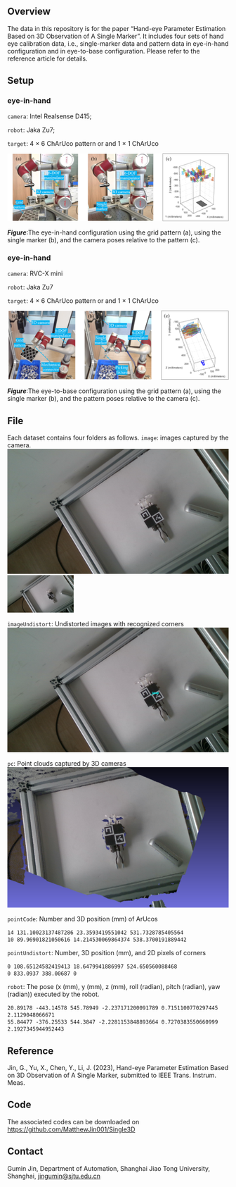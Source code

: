 ## Overview
The data in this repository is for the paper “Hand-eye Parameter Estimation Based on 3D Observation of A Single Marker”. It includes four sets of hand eye calibration data, i.e., single-marker data and pattern data in eye-in-hand configuration and in eye-to-base configuration. Please refer to the reference article for details.

## Setup

### eye-in-hand
``camera``: Intel Realsense D415;

``robot``: Jaka Zu7;

``target``: 4 × 6 ChArUco pattern or and 1 × 1 ChArUco

![mainFig](https://github.com/MatthewJin001/3Ddata/blob/main/datasetPic/eyeinhand.png)

**_Figure_**:The eye-in-hand configuration using the grid pattern (a), using the single marker (b), and the camera poses relative to the pattern (c).

### eye-in-hand
``camera``: RVC-X mini

``robot``: Jaka Zu7

``target``: 4 × 6 ChArUco pattern or and 1 × 1 ChArUco

![mainFig](https://github.com/MatthewJin001/3Ddata/blob/main/datasetPic/eyetohand.png)

**_Figure_**:The eye-to-base configuration using the grid pattern (a), using the single marker (b), and the pattern poses relative to the camera (c).

## File
Each dataset contains four folders as follows.
``image``: images captured by the camera.
![mainFig](https://github.com/MatthewJin001/3Ddata/blob/main/datasetPic/ex1.png)
<img src="datasetPic/ex1.png" width="30%">

``imageUndistort``:  Undistorted images with recognized corners
![mainFig](https://github.com/MatthewJin001/3Ddata/blob/main/datasetPic/1_charuco_undistort.png)

``pc``: Point clouds captured by 3D cameras
![mainFig](https://github.com/MatthewJin001/3Ddata/blob/main/datasetPic/PC.PNG)

``pointCode``: Number and 3D position (mm) of ArUcos
```
14 131.10023137487286 23.3593419551042 531.7328785405564
10 89.96901821050616 14.214530069864374 538.3700191889442
```

``pointUndistort``: Number, 3D position (mm), and 2D pixels of corners
```
0 108.65124582419413 18.6479941886997 524.650560088468
0 833.0937 388.00687 0
```

``robot``: The pose (x (mm), y (mm), z (mm), roll (radian), pitch (radian), yaw (radian)) executed by the robot. 
```
20.89178 -443.14578 545.78949 -2.237171200091789 0.7151100770297445 2.1129048066671
55.84477 -376.25533 544.3847 -2.2281153848893664 0.7270383550660999 2.1927345944952443
```

## Reference
Jin, G., Yu, X., Chen, Y., Li, J. (2023), Hand-eye Parameter Estimation Based on 3D Observation of A Single Marker, submitted to IEEE Trans. Instrum. Meas.
         
## Code
The  associated  codes can be downloaded on https://github.com/MatthewJin001/Single3D

## Contact

Gumin Jin, Department of Automation, Shanghai Jiao Tong University, Shanghai, jingumin@sjtu.edu.cn


